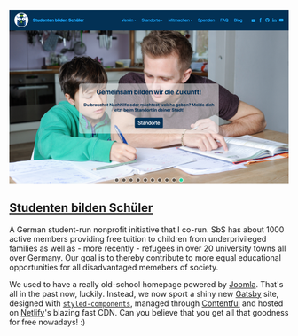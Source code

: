 ![Studenten bilden Schüler Homepage](./sbs.png)

## [Studenten bilden Schüler](https://studenten-bilden-schueler.de)

A German student-run nonprofit initiative that I co-run. SbS has about 1000 active members providing free tuition to children from underprivileged families as well as - more recently - refugees in over 20 university towns all over Germany. Our goal is to thereby contribute to more equal educational opportunities for all disadvantaged memebers of society.

We used to have a really old-school homepage powered by [Joomla](https://www.joomla.org). That's all in the past now, luckily. Instead, we now sport a shiny new [Gatsby](https://www.gatsbyjs.org) site, designed with [`styled-components`](https://www.styled-components.com), managed through [Contentful](https://www.contentful.com) and hosted on [Netlify](https://www.netlify.com)'s blazing fast CDN. Can you believe that you get all that goodness for free nowadays! :)
